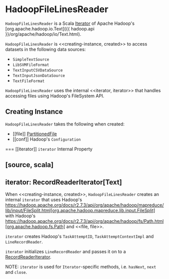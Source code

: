 # HadoopFileLinesReader

`HadoopFileLinesReader` is a Scala [Iterator](http://www.scala-lang.org/api/2.11.11/#scala.collection.Iterator) of Apache Hadoop's [org.apache.hadoop.io.Text]({{ hadoop.api }}/org/apache/hadoop/io/Text.html).

`HadoopFileLinesReader` is <<creating-instance, created>> to access datasets in the following data sources:

* `SimpleTextSource`
* `LibSVMFileFormat`
* `TextInputCSVDataSource`
* `TextInputJsonDataSource`
* `TextFileFormat`

`HadoopFileLinesReader` uses the internal <<iterator, iterator>> that handles accessing files using Hadoop's FileSystem API.

## Creating Instance

`HadoopFileLinesReader` takes the following when created:

* [[file]] [PartitionedFile](PartitionedFile.md)
* [[conf]] Hadoop's `Configuration`

=== [[iterator]] `iterator` Internal Property

[source, scala]
----
iterator: RecordReaderIterator[Text]
----

When <<creating-instance, created>>, `HadoopFileLinesReader` creates an internal `iterator` that uses Hadoop's https://hadoop.apache.org/docs/r2.7.3/api/org/apache/hadoop/mapreduce/lib/input/FileSplit.html[org.apache.hadoop.mapreduce.lib.input.FileSplit] with Hadoop's https://hadoop.apache.org/docs/r2.7.3/api/org/apache/hadoop/fs/Path.html[org.apache.hadoop.fs.Path] and <<file, file>>.

`iterator` creates Hadoop's `TaskAttemptID`, `TaskAttemptContextImpl` and `LineRecordReader`.

`iterator` initializes `LineRecordReader` and passes it on to a [RecordReaderIterator](RecordReaderIterator.md).

NOTE: `iterator` is used for ``Iterator``-specific methods, i.e. `hasNext`, `next` and `close`.

